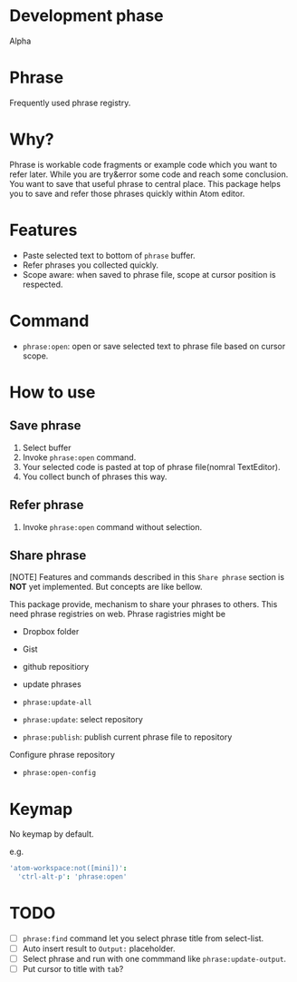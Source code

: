 # Development phase
Alpha

# Phrase

Frequently used phrase registry.

# Why?
Phrase is workable code fragments or example code which you want to refer later.
While you are try&error some code and reach some conclusion.
You want to save that useful phrase to central place.
This package helps you to save and refer those phrases quickly within Atom editor.

# Features

- Paste selected text to bottom of `phrase` buffer.
- Refer phrases you collected quickly.
- Scope aware: when saved to phrase file, scope at cursor position is respected.

# Command

* `phrase:open`: open or save selected text to phrase file based on cursor scope.

# How to use

## Save phrase

1. Select buffer
2. Invoke `phrase:open` command.
3. Your selected code is pasted at top of phrase file(nomral TextEditor).
4. You collect bunch of phrases this way.

## Refer phrase

1. Invoke `phrase:open` command without selection.

## Share phrase
[NOTE] Features and commands described in this `Share phrase` section is **NOT** yet implemented.
But concepts are like bellow.

This package provide, mechanism to share your phrases to others.
This need phrase registries on web.
Phrase ragistries might be
 - Dropbox folder
 - Gist
 - github repositiory

- update phrases
 - `phrase:update-all`
 - `phrase:update`: select repository
 - `phrase:publish`: publish current phrase file to repository

Configure phrase repository
 - `phrase:open-config`

# Keymap
No keymap by default.

e.g.
```coffeescript
'atom-workspace:not([mini])':
  'ctrl-alt-p': 'phrase:open'
```

# TODO
- [ ] `phrase:find` command let you select phrase title from select-list.
- [ ] Auto insert result to `Output:` placeholder.
- [ ] Select phrase and run with one commmand like `phrase:update-output`.
- [ ] Put cursor to title with `tab`?
